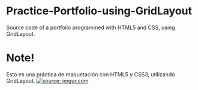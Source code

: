 # Practice-Portfolio-using-GridLayout
Source code of a portfolio programmed with HTML5 and CSS, using GridLayout.
# Note!
Esto es una práctica de maquetación con HTML5 y CSS3, utilizando GridLayout.
<a href="https://imgur.com/cq5lxGY"><img src="https://i.imgur.com/cq5lxGY.png" title="source: imgur.com" /></a>
